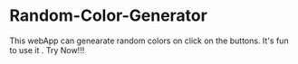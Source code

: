 # Random-Color-Generator
This webApp can genearate random colors on click on the buttons.
It's fun to use it .
Try Now!!!
